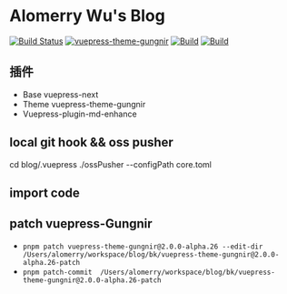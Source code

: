 # Alomerry Wu's Blog

[![Build Status](https://ci.alomerry.com/buildStatus/icon?job=vuepress-blog&style=flat)](https://ci.alomerry.com/job/vuepress-blog/)
[![vuepress-theme-gungnir](https://img.shields.io/badge/Vuepress--theme-Gungnir--V2-lightgrey?logo=vuedotjs&color=blue)](https://github.com/Renovamen/vuepress-theme-gungnir)
[![Build](https://uptime.alomerry.com/api/badge/7/ping/24?color=pink)](https://uptime.alomerry.com/status/dashboard)
[![Build](https://uptime.alomerry.com/api/badge/7/upTime/24h?color=green)](https://uptime.alomerry.com/status/dashboard)

## 插件

- Base vuepress-next
- Theme vuepress-theme-gungnir
- Vuepress-plugin-md-enhance

## local git hook && oss pusher

cd blog/.vuepress
./ossPusher --configPath core.toml

## import code

## patch vuepress-Gungnir

- `pnpm patch vuepress-theme-gungnir@2.0.0-alpha.26 --edit-dir /Users/alomerry/workspace/blog/bk/vuepress-theme-gungnir@2.0.0-alpha.26-patch`
- `pnpm patch-commit  /Users/alomerry/workspace/blog/bk/vuepress-theme-gungnir@2.0.0-alpha.26-patch`